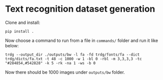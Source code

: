 # Text recognition dataset generation

Clone and install:
```
pip install .
```

Now choose a command to run from a file in `commands/` folder and run it like below:
```
trdg --output_dir ./outputs/bw -l fa -fd trdg/fonts/fa --dict trdg/dicts/fa.txt -t 48 -c 1000 -w 1 -bl 0 -rbl -m 3,3,3,3 -tc "#284854,#542828" -k 5 -rk -na 1 -ws -b 0
```
Now there should be 1000 images under `outputs/bw` folder.
